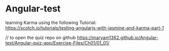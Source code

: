 # Angular-test

learning Karma using the following Tutorial:
https://scotch.io/tutorials/testing-angularjs-with-jasmine-and-karma-part-1


// to open the quiz repo on github https://maryam1362.github.io/Angular-test/Angular-quiz-app/Exercise-Files/Ch01/01_01/
